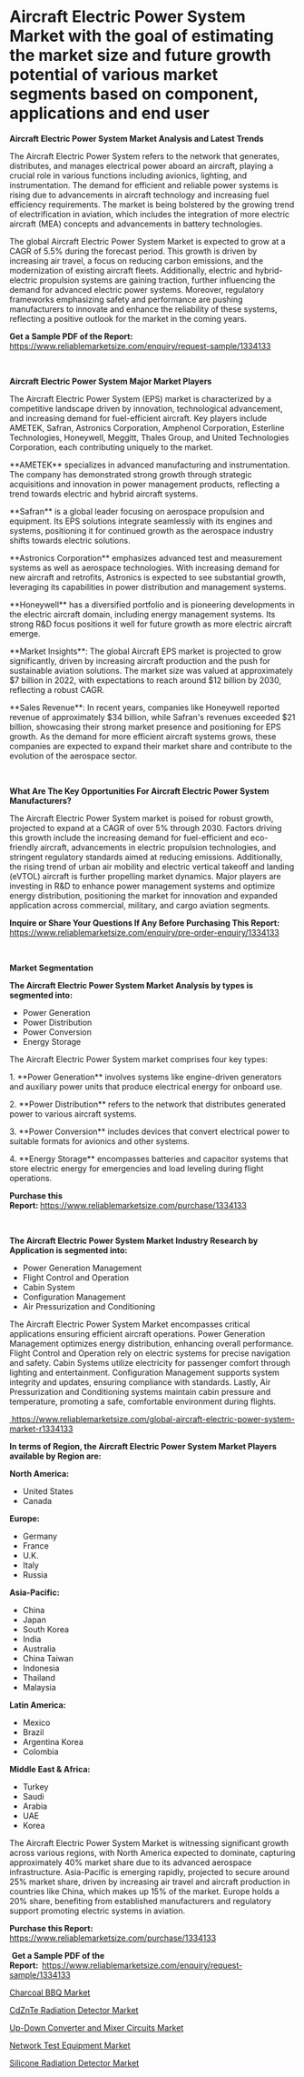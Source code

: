 <p><h1>Aircraft Electric Power System Market with the goal of estimating the market size and future growth potential of various market segments based on component, applications and end user</h1></p><p><strong>Aircraft Electric Power System Market Analysis and Latest Trends</strong></p>
<p><p>The Aircraft Electric Power System refers to the network that generates, distributes, and manages electrical power aboard an aircraft, playing a crucial role in various functions including avionics, lighting, and instrumentation. The demand for efficient and reliable power systems is rising due to advancements in aircraft technology and increasing fuel efficiency requirements. The market is being bolstered by the growing trend of electrification in aviation, which includes the integration of more electric aircraft (MEA) concepts and advancements in battery technologies.</p><p>The global Aircraft Electric Power System Market is expected to grow at a CAGR of 5.5% during the forecast period. This growth is driven by increasing air travel, a focus on reducing carbon emissions, and the modernization of existing aircraft fleets. Additionally, electric and hybrid-electric propulsion systems are gaining traction, further influencing the demand for advanced electric power systems. Moreover, regulatory frameworks emphasizing safety and performance are pushing manufacturers to innovate and enhance the reliability of these systems, reflecting a positive outlook for the market in the coming years.</p></p>
<p><strong>Get a Sample PDF of the Report:&nbsp;</strong> <a href="https://www.reliablemarketsize.com/enquiry/request-sample/1334133?utm_campaign=1169&utm_medium=2&utm_source=Github&utm_content=ia&utm_term=01102024&utm_id=aircraft-electric-power-system">https://www.reliablemarketsize.com/enquiry/request-sample/1334133</a></p>
<p>&nbsp;</p>
<p><strong>Aircraft Electric Power System Major Market Players</strong></p>
<p><p>The Aircraft Electric Power System (EPS) market is characterized by a competitive landscape driven by innovation, technological advancement, and increasing demand for fuel-efficient aircraft. Key players include AMETEK, Safran, Astronics Corporation, Amphenol Corporation, Esterline Technologies, Honeywell, Meggitt, Thales Group, and United Technologies Corporation, each contributing uniquely to the market.</p><p>**AMETEK** specializes in advanced manufacturing and instrumentation. The company has demonstrated strong growth through strategic acquisitions and innovation in power management products, reflecting a trend towards electric and hybrid aircraft systems. </p><p>**Safran** is a global leader focusing on aerospace propulsion and equipment. Its EPS solutions integrate seamlessly with its engines and systems, positioning it for continued growth as the aerospace industry shifts towards electric solutions.</p><p>**Astronics Corporation** emphasizes advanced test and measurement systems as well as aerospace technologies. With increasing demand for new aircraft and retrofits, Astronics is expected to see substantial growth, leveraging its capabilities in power distribution and management systems.</p><p>**Honeywell** has a diversified portfolio and is pioneering developments in the electric aircraft domain, including energy management systems. Its strong R&D focus positions it well for future growth as more electric aircraft emerge.</p><p>**Market Insights**: The global Aircraft EPS market is projected to grow significantly, driven by increasing aircraft production and the push for sustainable aviation solutions. The market size was valued at approximately $7 billion in 2022, with expectations to reach around $12 billion by 2030, reflecting a robust CAGR.</p><p>**Sales Revenue**: In recent years, companies like Honeywell reported revenue of approximately $34 billion, while Safran's revenues exceeded $21 billion, showcasing their strong market presence and positioning for EPS growth. As the demand for more efficient aircraft systems grows, these companies are expected to expand their market share and contribute to the evolution of the aerospace sector.</p></p>
<p>&nbsp;</p>
<p><strong>What Are The Key Opportunities For Aircraft Electric Power System Manufacturers?</strong></p>
<p><p>The Aircraft Electric Power System market is poised for robust growth, projected to expand at a CAGR of over 5% through 2030. Factors driving this growth include the increasing demand for fuel-efficient and eco-friendly aircraft, advancements in electric propulsion technologies, and stringent regulatory standards aimed at reducing emissions. Additionally, the rising trend of urban air mobility and electric vertical takeoff and landing (eVTOL) aircraft is further propelling market dynamics. Major players are investing in R&D to enhance power management systems and optimize energy distribution, positioning the market for innovation and expanded application across commercial, military, and cargo aviation segments.</p></p>
<p><strong>Inquire or Share Your Questions If Any Before Purchasing This Report:</strong> <a href="https://www.reliablemarketsize.com/enquiry/pre-order-enquiry/1334133?utm_campaign=1169&utm_medium=2&utm_source=Github&utm_content=ia&utm_term=01102024&utm_id=aircraft-electric-power-system">https://www.reliablemarketsize.com/enquiry/pre-order-enquiry/1334133</a></p>
<p>&nbsp;</p>
<p><strong>Market Segmentation</strong></p>
<p><strong>The Aircraft Electric Power System Market Analysis by types is segmented into:</strong></p>
<p><ul><li>Power Generation</li><li>Power Distribution</li><li>Power Conversion</li><li>Energy Storage</li></ul></p>
<p><p>The Aircraft Electric Power System market comprises four key types: </p><p>1. **Power Generation** involves systems like engine-driven generators and auxiliary power units that produce electrical energy for onboard use. </p><p>2. **Power Distribution** refers to the network that distributes generated power to various aircraft systems. </p><p>3. **Power Conversion** includes devices that convert electrical power to suitable formats for avionics and other systems. </p><p>4. **Energy Storage** encompasses batteries and capacitor systems that store electric energy for emergencies and load leveling during flight operations.</p></p>
<p><strong>Purchase this Report:&nbsp;</strong><a href="https://www.reliablemarketsize.com/purchase/1334133?utm_campaign=1169&utm_medium=2&utm_source=Github&utm_content=ia&utm_term=01102024&utm_id=aircraft-electric-power-system">https://www.reliablemarketsize.com/purchase/1334133</a></p>
<p>&nbsp;</p>
<p><strong>The Aircraft Electric Power System Market Industry Research by Application is segmented into:</strong></p>
<p><ul><li>Power Generation Management</li><li>Flight Control and Operation</li><li>Cabin System</li><li>Configuration Management</li><li>Air Pressurization and Conditioning</li></ul></p>
<p><p>The Aircraft Electric Power System Market encompasses critical applications ensuring efficient aircraft operations. Power Generation Management optimizes energy distribution, enhancing overall performance. Flight Control and Operation rely on electric systems for precise navigation and safety. Cabin Systems utilize electricity for passenger comfort through lighting and entertainment. Configuration Management supports system integrity and updates, ensuring compliance with standards. Lastly, Air Pressurization and Conditioning systems maintain cabin pressure and temperature, promoting a safe, comfortable environment during flights.</p></p>
<p><a href="https://www.reliablemarketsize.com/global-aircraft-electric-power-system-market-r1334133?utm_campaign=1169&utm_medium=2&utm_source=Github&utm_content=ia&utm_term=01102024&utm_id=aircraft-electric-power-system">&nbsp;https://www.reliablemarketsize.com/global-aircraft-electric-power-system-market-r1334133</a></p>
<p><strong>In terms of Region, the Aircraft Electric Power System Market Players available by Region are:</strong></p>
<p>
    <p> <strong> North America: </strong>
        <ul>
            <li>United States</li>
            <li>Canada</li>
        </ul>
        </p> 
    <p> <strong> Europe: </strong>
        <ul>
            <li>Germany</li>
            <li>France</li>
            <li>U.K.</li>
            <li>Italy</li>
            <li>Russia</li>
        </ul>
        </p> 
    <p> <strong> Asia-Pacific: </strong>
        <ul>
            <li>China</li>
            <li>Japan</li>
            <li>South Korea</li>
            <li>India</li>
            <li>Australia</li>
            <li>China Taiwan</li>
            <li>Indonesia</li>
            <li>Thailand</li>
            <li>Malaysia</li>
        </ul>
        </p> 
    <p> <strong> Latin America: </strong>
        <ul>
            <li>Mexico</li>
            <li>Brazil</li>
            <li>Argentina Korea</li>
            <li>Colombia</li>
        </ul>
        </p> 
    <p> <strong> Middle East & Africa: </strong>
        <ul>
            <li>Turkey</li>
            <li>Saudi</li>
            <li>Arabia</li>
            <li>UAE</li>
            <li>Korea</li>
        </ul>
    </p>
    </p>
<p><p>The Aircraft Electric Power System Market is witnessing significant growth across various regions, with North America expected to dominate, capturing approximately 40% market share due to its advanced aerospace infrastructure. Asia-Pacific is emerging rapidly, projected to secure around 25% market share, driven by increasing air travel and aircraft production in countries like China, which makes up 15% of the market. Europe holds a 20% share, benefiting from established manufacturers and regulatory support promoting electric systems in aviation.</p></p>
<p><strong>Purchase this Report: </strong><a href="https://www.reliablemarketsize.com/purchase/1334133?utm_campaign=1169&utm_medium=2&utm_source=Github&utm_content=ia&utm_term=01102024&utm_id=aircraft-electric-power-system">https://www.reliablemarketsize.com/purchase/1334133</a></p>
<p>&nbsp;<strong>Get a Sample PDF of the Report:&nbsp;&nbsp;</strong><a href="https://www.reliablemarketsize.com/enquiry/request-sample/1334133?utm_campaign=1169&utm_medium=2&utm_source=Github&utm_content=ia&utm_term=01102024&utm_id=aircraft-electric-power-system">https://www.reliablemarketsize.com/enquiry/request-sample/1334133</a></p>
<p><strong></strong></p>
<p><p><a href="https://www.linkedin.com/pulse/charcoal-bbq-market-size-share-growth-analysis-type-application-wooyf?utm_campaign=1169&utm_medium=2&utm_source=Github&utm_content=ia&utm_term=01102024&utm_id=aircraft-electric-power-system">Charcoal BBQ Market</a></p><p><a href="https://issuu.com/reportprime-2/docs/cdznte-radiation-detector-market-si_0801aa6a2dd888?utm_campaign=1169&utm_medium=2&utm_source=Github&utm_content=ia&utm_term=01102024&utm_id=aircraft-electric-power-system">CdZnTe Radiation Detector Market</a></p><p><a href="https://github.com/pizolina/Market-Research-Report-List-6/blob/main/up-down-converter-and-mixer-circuits-market.md?utm_campaign=1169&utm_medium=2&utm_source=Github&utm_content=ia&utm_term=01102024&utm_id=aircraft-electric-power-system">Up-Down Converter and Mixer Circuits Market</a></p><p><a href="https://www.linkedin.com/pulse/future-ready-strategic-insights-global-network-test-equipment-40hlf?utm_campaign=1169&utm_medium=2&utm_source=Github&utm_content=ia&utm_term=01102024&utm_id=aircraft-electric-power-system">Network Test Equipment Market</a></p><p><a href="https://issuu.com/reportprime-2/docs/silicone-radiation-detector-market-_99203b7c233a38?utm_campaign=1169&utm_medium=2&utm_source=Github&utm_content=ia&utm_term=01102024&utm_id=aircraft-electric-power-system">Silicone Radiation Detector Market</a></p></p>